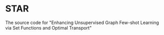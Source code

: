 # STAR
The source code for "Enhancing Unsupervised Graph Few-shot Learning via Set Functions and Optimal Transport"
